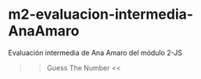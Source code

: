 # m2-evaluacion-intermedia-AnaAmaro

Evaluación intermedia de Ana Amaro del módulo 2-JS

>> Guess The Number <<
